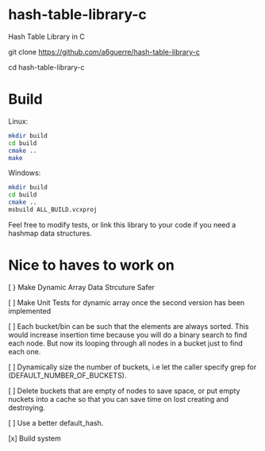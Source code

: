 # hash-table-library-c
Hash Table Library in C

git clone https://github.com/a6guerre/hash-table-library-c

cd hash-table-library-c

# Build

Linux:
```bash
mkdir build
cd build
cmake ..
make
```

Windows:
```bash
mkdir build
cd build
cmake ..
msbuild ALL_BUILD.vcxproj
```

Feel free to modify tests, or link this library to your code if you need a hashmap data structures.

# Nice to haves to work on
[ } Make Dynamic Array Data Strcuture Safer

[ ] Make Unit Tests for dynamic array once the second version has been implemented

[ ] Each bucket/bin can be such that the elements are always sorted. This would increase insertion time because you will do 
  a binary search to find each node. But now its looping through all nodes in a bucket just to find each one.
  
[ ] Dynamically size the number of buckets, i.e let the caller specify grep for (DEFAULT_NUMBER_OF_BUCKETS).

[ ] Delete buckets that are empty of nodes to save space, or put empty nuckets into a cache so that you can save time on lost creating and destroying.

[ ] Use a better default_hash. 

[x] Build system 

